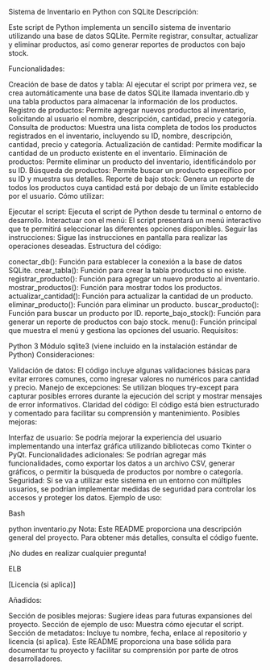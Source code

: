 Sistema de Inventario en Python con SQLite
Descripción:

Este script de Python implementa un sencillo sistema de inventario utilizando una base de datos SQLite. Permite registrar, consultar, actualizar y eliminar productos, así como generar reportes de productos con bajo stock.

Funcionalidades:

Creación de base de datos y tabla: Al ejecutar el script por primera vez, se crea automáticamente una base de datos SQLite llamada inventario.db y una tabla productos para almacenar la información de los productos.
Registro de productos: Permite agregar nuevos productos al inventario, solicitando al usuario el nombre, descripción, cantidad, precio y categoría.
Consulta de productos: Muestra una lista completa de todos los productos registrados en el inventario, incluyendo su ID, nombre, descripción, cantidad, precio y categoría.
Actualización de cantidad: Permite modificar la cantidad de un producto existente en el inventario.
Eliminación de productos: Permite eliminar un producto del inventario, identificándolo por su ID.
Búsqueda de productos: Permite buscar un producto específico por su ID y muestra sus detalles.
Reporte de bajo stock: Genera un reporte de todos los productos cuya cantidad está por debajo de un límite establecido por el usuario.
Cómo utilizar:

Ejecutar el script: Ejecuta el script de Python desde tu terminal o entorno de desarrollo.
Interactuar con el menú: El script presentará un menú interactivo que te permitirá seleccionar las diferentes opciones disponibles.
Seguir las instrucciones: Sigue las instrucciones en pantalla para realizar las operaciones deseadas.
Estructura del código:

conectar_db(): Función para establecer la conexión a la base de datos SQLite.
crear_tabla(): Función para crear la tabla productos si no existe.
registrar_producto(): Función para agregar un nuevo producto al inventario.
mostrar_productos(): Función para mostrar todos los productos.
actualizar_cantidad(): Función para actualizar la cantidad de un producto.
eliminar_producto(): Función para eliminar un producto.
buscar_producto(): Función para buscar un producto por ID.
reporte_bajo_stock(): Función para generar un reporte de productos con bajo stock.
menu(): Función principal que muestra el menú y gestiona las opciones del usuario.
Requisitos:

Python 3
Módulo sqlite3 (viene incluido en la instalación estándar de Python)
Consideraciones:

Validación de datos: El código incluye algunas validaciones básicas para evitar errores comunes, como ingresar valores no numéricos para cantidad y precio.
Manejo de excepciones: Se utilizan bloques try-except para capturar posibles errores durante la ejecución del script y mostrar mensajes de error informativos.
Claridad del código: El código está bien estructurado y comentado para facilitar su comprensión y mantenimiento.
Posibles mejoras:

Interfaz de usuario: Se podría mejorar la experiencia del usuario implementando una interfaz gráfica utilizando bibliotecas como Tkinter o PyQt.
Funcionalidades adicionales: Se podrían agregar más funcionalidades, como exportar los datos a un archivo CSV, generar gráficos, o permitir la búsqueda de productos por nombre o categoría.
Seguridad: Si se va a utilizar este sistema en un entorno con múltiples usuarios, se podrían implementar medidas de seguridad para controlar los accesos y proteger los datos.
Ejemplo de uso:

Bash

python inventario.py
Nota: Este README proporciona una descripción general del proyecto. Para obtener más detalles, consulta el código fuente.

¡No dudes en realizar cualquier pregunta!

ELB

[Licencia (si aplica)]

Añadidos:

Sección de posibles mejoras: Sugiere ideas para futuras expansiones del proyecto.
Sección de ejemplo de uso: Muestra cómo ejecutar el script.
Sección de metadatos: Incluye tu nombre, fecha, enlace al repositorio y licencia (si aplica).
Este README proporciona una base sólida para documentar tu proyecto y facilitar su comprensión por parte de otros desarrolladores.

